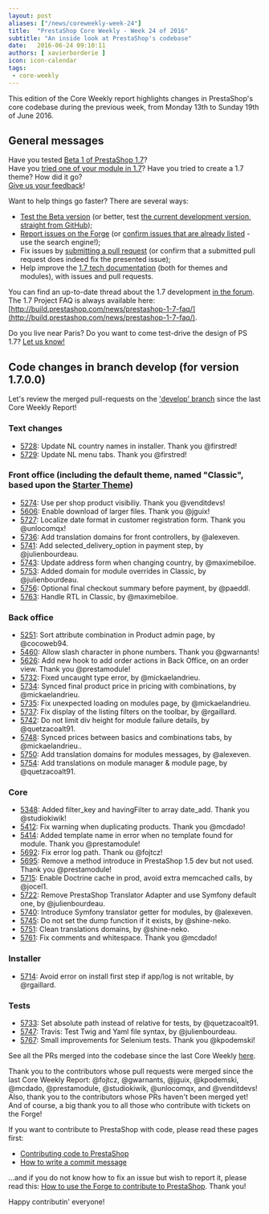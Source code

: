 ```yaml
---
layout: post
aliases: ["/news/coreweekly-week-24"]
title:  "PrestaShop Core Weekly - Week 24 of 2016"
subtitle: "An inside look at PrestaShop's codebase"
date:   2016-06-24 09:10:11
authors: [ xavierborderie ]
icon: icon-calendar
tags:
 - core-weekly
---
```


This edition of the Core Weekly report highlights changes in PrestaShop's core codebase during the previous week, from Monday 13th to Sunday 19th of June 2016.


## General messages

Have you tested [Beta 1 of PrestaShop 1.7](https://www.prestashop.com/en/1.7)?<br/>
Have you [tried one of your module in 1.7](http://build.prestashop.com/news/module-development-changes-in-17/)? Have you tried to create a 1.7 theme? How did it go?<br/>
[Give us your feedback](http://build.prestashop.com/news/prestashop-1-7-beta-1-open-for-feedback/)!

Want to help things go faster? There are several ways: 

 * [Test the Beta version](http://build.prestashop.com/news/prestashop-1-7-beta-1-open-for-feedback/) (or better, test [the current development version, straight from GitHub](https://github.com/PrestaShop/PrestaShop/tree/develop));
 * [Report issues on the Forge](http://forge.prestashop.com/secure/CreateIssue!default.jspa?selectedProjectId=11322&issuetype=1) (or [confirm issues that are already listed](http://forge.prestashop.com/browse/BOOM-738?jql=project%20%3D%20BOOM%20AND%20created%3E%3D-1w%20ORDER%20BY%20created%20DESC) - use the search engine!); 
 * Fix issues by [submitting a pull request](https://github.com/PrestaShop/PrestaShop/pulls) (or confirm that a submitted pull request does indeed fix the presented issue); 
 * Help improve the [1.7 tech documentation](https://github.com/PrestaShop/docs) (both for themes and modules), with issues and pull requests.

You can find an up-to-date thread about the 1.7 development [in the forum](https://www.prestashop.com/forums/topic/480580-want-to-know-more-about-17/).<br/>
The 1.7 Project FAQ is always available here: [http://build.prestashop.com/news/prestashop-1-7-faq/](http://build.prestashop.com/news/prestashop-1-7-faq/).

Do you live near Paris? Do you want to come test-drive the design of PS 1.7? [Let us know!](http://build.prestashop.com/news/call-for-user-testing-volunteers/)


## Code changes in branch develop (for version 1.7.0.0)

Let's review the merged pull-requests on the ['develop' branch](https://github.com/PrestaShop/PrestaShop/tree/develop) since the last Core Weekly Report!
 

### Text changes

 * [5728](https://github.com/PrestaShop/PrestaShop/pull/5728): Update NL country names in installer. Thank you @firstred!
 * [5729](https://github.com/PrestaShop/PrestaShop/pull/5729): Update NL menu tabs. Thank you @firstred!
 
 
### Front office (including the default theme, named "Classic", based upon the [Starter Theme](https://github.com/PrestaShop/PrestaShop/tree/develop/themes/classic))

 * [5274](https://github.com/PrestaShop/PrestaShop/pull/5274): Use per shop product visibiliy. Thank you @venditdevs!
 * [5606](https://github.com/PrestaShop/PrestaShop/pull/5606): Enable download of larger files. Thank you @jguix!
 * [5727](https://github.com/PrestaShop/PrestaShop/pull/5727): Localize date format in customer registration form. Thank you @unlocomqx!
 * [5736](https://github.com/PrestaShop/PrestaShop/pull/5736): Add translation domains for front controllers, by @alexeven.
 * [5741](https://github.com/PrestaShop/PrestaShop/pull/5741): Add selected_delivery_option in payment step, by @julienbourdeau.
 * [5743](https://github.com/PrestaShop/PrestaShop/pull/5743): Update address form when changing country, by @maximebiloe.
 * [5753](https://github.com/PrestaShop/PrestaShop/pull/5753): Added domain for module overrides in Classic, by @julienbourdeau.
 * [5756](https://github.com/PrestaShop/PrestaShop/pull/5756): Optional final checkout summary before payment, by @paeddl.
 * [5763](https://github.com/PrestaShop/PrestaShop/pull/5763): Handle RTL in Classic, by @maximebiloe.


### Back office

 * [5251](https://github.com/PrestaShop/PrestaShop/pull/5251): Sort attribute combination in Product admin page, by @cocoweb94.
 * [5460](https://github.com/PrestaShop/PrestaShop/pull/5460): Allow slash character in phone numbers. Thank you @gwarnants!
 * [5626](https://github.com/PrestaShop/PrestaShop/pull/5626): Add new hook to add order actions in Back Office, on an order view. Thank you @prestamodule!
 * [5732](https://github.com/PrestaShop/PrestaShop/pull/5732): Fixed uncaught type error, by @mickaelandrieu.
 * [5734](https://github.com/PrestaShop/PrestaShop/pull/5734): Synced final product price in pricing with combinations, by @mickaelandrieu.
 * [5735](https://github.com/PrestaShop/PrestaShop/pull/5735): Fix unexpected loading on modules page, by @mickaelandrieu.
 * [5737](https://github.com/PrestaShop/PrestaShop/pull/5737): Fix display of the listing filters on the toolbar, by @rgaillard.
 * [5742](https://github.com/PrestaShop/PrestaShop/pull/5742): Do not limit div height for module failure details, by @quetzacoalt91.
 * [5748](https://github.com/PrestaShop/PrestaShop/pull/5748): Synced prices between basics and combinations tabs, by @mickaelandrieu..
 * [5750](https://github.com/PrestaShop/PrestaShop/pull/5750): Add translation domains for modules messages, by @alexeven.
 * [5754](https://github.com/PrestaShop/PrestaShop/pull/5754): Add translations on module manager & module page, by @quetzacoalt91.

 
### Core

 * [5348](https://github.com/PrestaShop/PrestaShop/pull/5348): Added filter_key and havingFilter to array date_add. Thank you @studiokiwik!
 * [5412](https://github.com/PrestaShop/PrestaShop/pull/5412): Fix warning when duplicating products. Thank you @mcdado!
 * [5414](https://github.com/PrestaShop/PrestaShop/pull/5414): Added template name in error when no template found for module. Thank you @prestamodule!
 * [5692](https://github.com/PrestaShop/PrestaShop/pull/5692): Fix error log path. Thank ou @fojtcz!
 * [5695](https://github.com/PrestaShop/PrestaShop/pull/5695): Remove a method introduce in PrestaShop 1.5 dev but not used. Thank you @prestamodule!
 * [5715](https://github.com/PrestaShop/PrestaShop/pull/5715): Enable Doctrine cache in prod, avoid extra memcached calls, by @jocel1.
 * [5722](https://github.com/PrestaShop/PrestaShop/pull/5722): Remove PrestaShop Translator Adapter and use Symfony default one, by @julienbourdeau.
 * [5740](https://github.com/PrestaShop/PrestaShop/pull/5740): Introduce Symfony translator getter for modules, by @alexeven.
 * [5745](https://github.com/PrestaShop/PrestaShop/pull/5745): Do not set the dump function if it exists, by @shine-neko.
 * [5751](https://github.com/PrestaShop/PrestaShop/pull/5751): Clean translations domains, by @shine-neko.
 * [5761](https://github.com/PrestaShop/PrestaShop/pull/5761): Fix comments and whitespace. Thank you @mcdado!
 
 
### Installer

 * [5714](https://github.com/PrestaShop/PrestaShop/pull/5714): Avoid error on install first step if app/log is not writable, by @rgaillard.
 

### Tests

 * [5733](https://github.com/PrestaShop/PrestaShop/pull/5733): Set absolute path instead of relative for tests, by @quetzacoalt91.
 * [5747](https://github.com/PrestaShop/PrestaShop/pull/5747): Travis: Test Twig and Yaml file syntax, by @julienbourdeau.
 * [5767](https://github.com/PrestaShop/PrestaShop/pull/5767): Small improvements for Selenium tests. Thank you @kpodemski!
 
 

See all the PRs merged into the codebase since the last Core Weekly [here](https://github.com/PrestaShop/PrestaShop/pulls?utf8=%E2%9C%93&q=is%3Apr+merged%3A2016-05-16..2016-05-22+is%3Aclosed).

Thank you to the contributors whose pull requests were merged since the last Core Weekly Report: @fojtcz, @gwarnants, @jguix, @kpodemski, @mcdado, @prestamodule, @studiokiwik, @unlocomqx, and @venditdevs! Also, thank you to the contributors whose PRs haven't been merged yet! And of course, a big thank you to all those who contribute with tickets on the Forge!

If you want to contribute to PrestaShop with code, please read these pages first:

 * [Contributing code to PrestaShop](http://doc.prestashop.com/display/PS16/Contributing+code+to+PrestaShop)
 * [How to write a commit message](http://doc.prestashop.com/display/PS16/How+to+write+a+commit+message)

...and if you do not know how to fix an issue but wish to report it, please read this: [How to use the Forge to contribute to PrestaShop](http://doc.prestashop.com/display/PS16/How+to+use+the+Forge+to+contribute+to+PrestaShop). Thank you!

Happy contributin' everyone!
